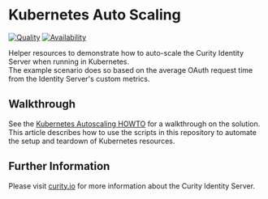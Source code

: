 # Kubernetes Auto Scaling

[![Quality](https://img.shields.io/badge/quality-experiment-red)](https://curity.io/resources/code-examples/status/)
[![Availability](https://img.shields.io/badge/availability-source-blue)](https://curity.io/resources/code-examples/status/)

Helper resources to demonstrate how to auto-scale the Curity Identity Server when running in Kubernetes.\
The example scenario does so based on the average OAuth request time from the Identity Server's custom metrics.

## Walkthrough

See the [Kubernetes Autoscaling HOWTO](https://curity.io/resources/learn/kubernetes-autoscaling) for a walkthrough on the solution.\
This article describes how to use the scripts in this repository to automate the setup and teardown of Kubernetes resources.

## Further Information

Please visit [curity.io](https://curity.io/) for more information about the Curity Identity Server.
